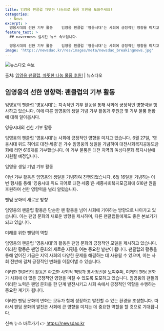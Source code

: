 ```yaml
---
title: 임영웅 팬클럽 따뜻한 나눔으로 물품 후원을 도와주세요!
categories:
  - News
excerpt: >
  영웅시대의 선한 기부 활동    임영웅 팬클럽 '영웅시대'는 사회에 긍정적인 영향을 미치고 있습니다. 팬클럽…
feature_text: >
  ## navernews 실시간 뉴스 속보입니다.

  영웅시대의 선한 기부 활동    임영웅 팬클럽 '영웅시대'는 사회에 긍정적인 영향을 미치고 있습니다. 팬클럽…
image: 'https://newsdao.kr/res/images/meta/newsdao_breakingnews.jpg'
---
```


![뉴스다오 속보](https://newsdao.kr/res/images/meta/newsdao_breakingnews.jpg)

<p>출처: <a href="https://newsdao.kr/4492" rel="dofollow">임영웅 팬클럽, 따뜻한 나눔 물품 후원!</a> | 뉴스다오</p>

<h2 data-ke-size="size26">임영웅의 선한 영향력: 팬클럽의 기부 활동</h2>
임영웅의 팬클럽 '영웅시대'는 지속적인 기부 활동을 통해 사회에 긍정적인 영향력을 행사하고 있습니다. 이에 따른 임영웅의 생일 기념 기부 활동과 후원금 및 기부 물품 현황에 대해 알아봅시다.

<p data-ke-size="size16">영웅시대의 선한 기부 활동</p>
임영웅의 팬클럽 '영웅시대'는 사회에 긍정적인 영향을 미치고 있습니다. 6월 27일, '영웅시대 위드 히어로 대전·세종'은 가수 임영웅의 생일을 기념하여 대전사회복지공동모금회에 라면 616개를 기부했습니다. 이 기부 물품은 대전 지역의 여성다문화 복지시설에 지원될 예정입니다.

<p data-ke-size="size16">임영웅 생일 기념 기부 활동</p>
이번 기부 활동은 임영웅의 생일을 기념하여 진행되었습니다. 6월 16일을 기념하는 이번 행사를 통해 '영웅시대 위드 히어로 대전·세종'은 세종사회복지모금회에 616만 원을 후원하여 선한 영향력을 널리 알렸습니다.

<p data-ke-size="size16">팬덤 문화의 새로운 방향</p>
임영웅의 팬클럽 활동은 단순한 팬 활동을 넘어 사회에 기여하는 방향으로 나아가고 있습니다. 이는 팬덤 문화의 새로운 방향을 제시하며, 다른 팬클럽들에게도 좋은 본보기가 되고 있습니다.

<p data-ke-size="size16">미래를 위한 팬덤의 역할</p>
임영웅의 팬클럽 '영웅시대'의 활동은 팬덤 문화의 긍정적인 모델을 제시하고 있습니다. 이러한 활동은 팬덤 문화의 새로운 지평을 여는 중요한 발판이 됩니다. 팬클럽의 활동을 통해 얻어진 기금은 지역 사회의 다양한 문제를 해결하는 데 사용될 수 있으며, 이는 사회 전반에 걸쳐 긍정적인 변화를 이끌어낼 수 있습니다.

이러한 팬클럽의 활동은 확고한 사회적 책임과 봉사정신을 보여주며, 미래의 팬덤 문화가 사회에 더 많은 긍정적인 영향을 미칠 수 있도록 도모하고 있습니다. 임영웅의 팬들의 이러한 노력은 팬덤 문화를 한 단계 발전시키고 사회 속에서 긍정적인 역할을 수행하는 중요한 계기가 됩니다.

이러한 팬덤 문화의 변화는 모두가 함께 성장하고 발전할 수 있는 환경을 조성합니다. 따라서 팬덤 문화의 발전은 사회에 큰 영향을 미치는 데 중요한 역할을 할 것으로 기대됩니다. 

신속 뉴스 바로가기 👉 <a href="https://newsdao.kr" rel="dofollow">https://newsdao.kr</a>


